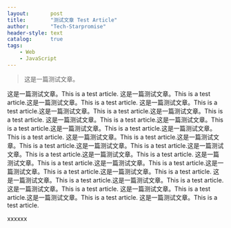 ```yaml
---
layout:       post
title:        "测试文章 Test Article"
author:       "Tech-Starpromise"
header-style: text
catalog:      true
tags:
    - Web
    - JavaScript
---
```


>这是一篇测试文章。

这是一篇测试文章。This is a test article.
这是一篇测试文章。This is a test article.这是一篇测试文章。This is a test article.
这是一篇测试文章。This is a test article.这是一篇测试文章。This is a test article.这是一篇测试文章。This is a test article.
这是一篇测试文章。This is a test article.这是一篇测试文章。This is a test article.这是一篇测试文章。This is a test article.这是一篇测试文章。This is a test article.
这是一篇测试文章。This is a test article.这是一篇测试文章。This is a test article.这是一篇测试文章。This is a test article.这是一篇测试文章。This is a test article.这是一篇测试文章。This is a test article.
这是一篇测试文章。This is a test article.这是一篇测试文章。This is a test article.这是一篇测试文章。This is a test article.这是一篇测试文章。This is a test article.
这是一篇测试文章。This is a test article.这是一篇测试文章。This is a test article.这是一篇测试文章。This is a test article.
这是一篇测试文章。This is a test article.这是一篇测试文章。This is a test article.
这是一篇测试文章。This is a test article.

xxxxxx
